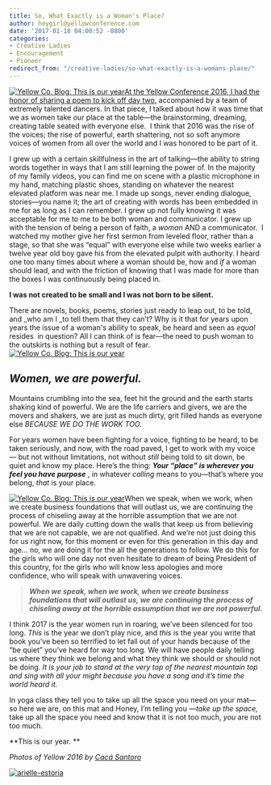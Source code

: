 ```yaml
---
title: So, What Exactly is a Woman's Place?
author: heygirl@yellowconference.com
date: '2017-01-18 04:00:52 -0800'
categories:
- Creative Ladies
- Encouragement
- Pioneer
redirect_from: "/creative-ladies/so-what-exactly-is-a-womans-place/"
---
```


[![Yellow Co. Blog: This is our year](https://yellow-blog-images.imgix.net/2017/01/Yellow2016-4941.jpg)](https://yellow-blog-images.imgix.net/2017/01/Yellow2016-4941.jpg)[At the Yellow Conference 2016, I had the honor of sharing a poem to kick off day two,](https://yellowco.myshopify.com/collections/frontpage/products/yellow-2016-speaker-sessions) accompanied by a team of extremely talented dancers. In that piece, I talked about how it was time that we as women take our place at the table—the brainstorming, dreaming, creating table seated with everyone else.  I think that 2016 was the rise of the voices; the rise of powerful, earth shattering, not so soft anymore voices of women from all over the world and I was honored to be part of it.

I grew up with a certain skillfulness in the art of talking—the ability to string words together in ways that I am still learning the power of. In the majority of my family videos, you can find me on scene with a plastic microphone in my hand, matching plastic shoes, standing on whatever the nearest elevated platform was near me. I made up songs, never ending dialogue, stories—you name it; the art of creating with words has been embedded in me for as long as I can remember. I grew up not fully knowing it was acceptable for me to me to be both woman and communicator. I grew up with the tension of being a person of faith, a _woman_ AND a communicator.  I watched my mother give her first sermon from leveled floor, rather than a stage, so that she was “equal” with everyone else while two weeks earlier a twelve year old boy gave his from the elevated pulpit with authority. I heard one too many times about where a woman should be, how and _if_ a woman should lead, and with the friction of knowing that I was made for more than the boxes I was continuously being placed in.

**I was not created to be small and I was not born to be silent.**

There are novels, books, poems, stories just ready to leap out, to be told, and _who am I _to tell them that they can’t? Why is it that for years upon years the issue of a woman's ability to speak, be heard and seen as _equal_ resides  in question? All I can think of is fear—the need to push woman to the outskirts is nothing but a result of fear.[![Yellow Co. Blog: This is our year](https://yellow-blog-images.imgix.net/2017/01/Yellow2016-4931.jpg)](https://yellow-blog-images.imgix.net/2017/01/Yellow2016-4931.jpg)

## **_Women, we are powerful._**

Mountains crumbling into the sea, feet hit the ground and the earth starts shaking kind of powerful. We are the life carriers and givers, we are the movers and shakers, we are just as much dirty, grit filled hands as everyone else _BECAUSE WE DO THE WORK TOO._

For years women have been fighting for a voice, fighting to be heard, to be taken seriously, and now, with the road paved, I get to work with my voice— but not without limitations, not without _still_ being told to sit down, be quiet and know my place. Here’s the thing: _**Your “place” is wherever you feel you have purpose**_ , in whatever _calling_ means to you—that’s where you belong, _that_ is your place.

[![Yellow Co. Blog: This is our year](https://yellow-blog-images.imgix.net/2017/01/Yellow2016-4921.jpg)](https://yellow-blog-images.imgix.net/2017/01/Yellow2016-4921.jpg)When we speak, when we work, when we create business foundations that will outlast us, we are continuing the process of chiseling away at the horrible assumption that we are not powerful. We are daily cutting down the walls that keep us from believing that we are not capable, we are not qualified. And we’re not just doing this for us right now, for this moment or even for this generation in this day and age... no, we are doing it for the all the generations to follow. We do this for the girls who will one day not even hesitate to dream of being President of this country, for the girls who will know less apologies and more confidence, who will speak with unwavering voices.

> **_When we speak, when we work, when we create business foundations that will outlast us, we are continuing the process of chiseling away at the horrible assumption that we are not powerful._**

I think 2017 is the year women run in roaring, we’ve been silenced for too long. _This_ is the year we don’t play nice, and _this_ is the year you write that book you’ve been so terrified to let fall out of your hands because of the “be quiet” you’ve heard for way too long. We will have people daily telling us where they think we belong and what they think we should or should not be doing. _It is your job to stand at the very top of the nearest mountain top and sing with all your might because you have a song and it’s time the world heard it._

In yoga class they tell you to take up all the space you need on your mat—so here we are, on this mat and Honey, I’m telling you —_take up the space,_ take up all the space you need and know that it is not too much, _you_ are not too much.

**This is our year. **

_Photos of Yellow 2016 by [Cacá Santoro](http://cacasantoro.com/)_

[![arielle-estoria](https://yellow-blog-images.imgix.net/2016/10/ARIELLE-ESTORIA.jpg)](http://arielleestoria.com/)
